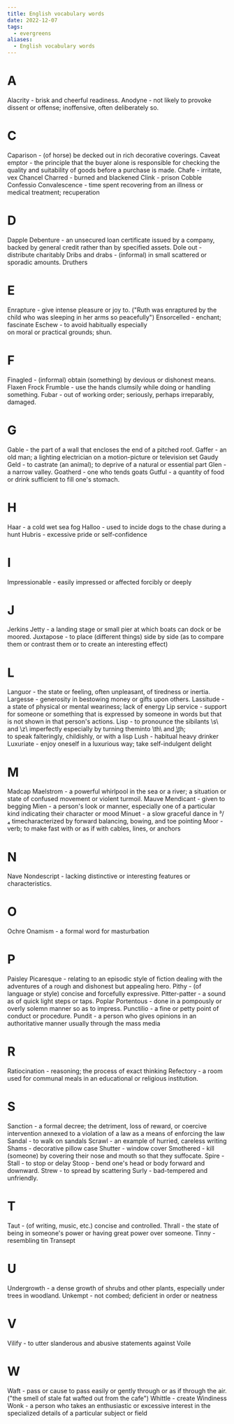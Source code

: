 ```yaml
---
title: English vocabulary words
date: 2022-12-07
tags:
  - evergreens
aliases:
  - English vocabulary words
---
```

# A

Alacrity - brisk and cheerful readiness.
Anodyne - not likely to provoke dissent or offense; inoffensive, often deliberately so.

# C

Caparison - (of horse) be decked out in rich decorative coverings.
Caveat emptor - the principle that the buyer alone is responsible for checking the quality and suitability of goods before a purchase is made.
Chafe - irritate, vex
Chancel
Charred - burned and blackened
Clink - prison
Cobble
Confessio
Convalescence - time spent recovering from an illness or medical treatment; recuperation

# D

Dapple
Debenture - an unsecured loan certificate issued by a company, backed by general credit rather than by specified assets.
Dole out - distribute charitably
Dribs and drabs - (informal) in small scattered or sporadic amounts.
Druthers

# E

Enrapture - give intense pleasure or joy to. ("Ruth was enraptured by the child who was sleeping in her arms so peacefully")
Ensorcelled -  enchant; fascinate
Eschew - to avoid habitually especially on moral or practical grounds; shun.

# F

Finagled - (informal) obtain (something) by devious or dishonest means.
Flaxen
Frock
Frumble - use the hands clumsily while doing or handling something.
Fubar - out of working order; seriously, perhaps irreparably, damaged.

# G

Gable - the part of a wall that encloses the end of a pitched roof.
Gaffer - an old man; a lighting electrician on a motion-picture or television set
Gaudy
Geld - to castrate (an animal); to deprive of a natural or essential part
Glen - a narrow valley.
Goatherd - one who tends goats
Gutful - a quantity of food or drink sufficient to fill one's stomach.

# H

Haar - a cold wet sea fog
Halloo - used to incide dogs to the chase during a hunt
Hubris - excessive pride or self-confidence

# I

Impressionable - easily impressed or affected forcibly or deeply

# J

Jerkins
Jetty - a landing stage or small pier at which boats can dock or be moored.
Juxtapose - to place (different things) side by side (as to compare them or contrast them or to create an interesting effect)

# L

Languor - the state or feeling, often unpleasant, of tiredness or inertia.
Largesse - generosity in bestowing money or gifts upon others.
Lassitude - a state of physical or mental weariness; lack of energy
Lip service - support for someone or something that is expressed by someone in words but that is not shown in that person's actions.
Lisp - to pronounce the sibilants \s\ and \z\ imperfectly especially by turning theminto \th\ and \t͟h\; to speak falteringly, childishly, or with a lisp
Lush - habitual heavy drinker
Luxuriate - enjoy oneself in a luxurious way; take self-indulgent delight

# M

Madcap
Maelstrom - a powerful whirlpool in the sea or a river; a situation or state of confused movement or violent turmoil.
Mauve
Mendicant - given to begging
Mien - a person's look or manner, especially one of a particular kind indicating their character or mood
Minuet - a slow graceful dance in ³/₄ timecharacterized by forward balancing, bowing, and toe pointing
Moor - verb; to make fast with or as if with cables, lines, or anchors

# N

Nave
Nondescript - lacking distinctive or interesting features or characteristics.

# O

Ochre
Onamism - a formal word for masturbation

# P

Paisley
Picaresque - relating to an episodic style of fiction dealing with the adventures of a rough and dishonest but appealing hero.
Pithy - (of language or style) concise and forcefully expressive.
Pitter-patter - a sound as of quick light steps or taps.
Poplar
Portentous - done in a pompously or overly solemn manner so as to impress.
Punctilio - a fine or petty point of conduct or procedure.
Pundit - a person who gives opinions in an authoritative manner usually through the mass media

# R

Ratiocination - reasoning; the process of exact thinking
Refectory - a room used for communal meals in an educational or religious institution.

# S

Sanction - a formal decree; the detriment, loss of reward, or coercive intervention annexed to a violation of a law as a means of enforcing the law
Sandal - to walk on sandals
Scrawl - an example of hurried, careless writing
Shams - decorative pillow case
Shutter - window cover
Smothered - kill (someone) by covering their nose and mouth so that they suffocate.
Spire - 
Stall - to stop or delay
Stoop - bend one's head or body forward and downward.
Strew - to spread by scattering
Surly - bad-tempered and unfriendly.

# T

Taut - (of writing, music, etc.) concise and controlled.
Thrall - the state of being in someone's power or having great power over someone.
Tinny - resembling tin
Transept

# U

Undergrowth - a dense growth of shrubs and other plants, especially under trees in woodland.
Unkempt - not combed; deficient in order or neatness

# V

Vilify - to utter slanderous and abusive statements against
Voile

# W

Waft - pass or cause to pass easily or gently through or as if through the air. ("the smell of stale fat wafted out from the cafe")
Whittle - create
Windiness
Wonk - a person who takes an enthusiastic or excessive interest in the specialized details of a particular subject or field